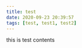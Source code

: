 ```yaml
---
title: test
date: 2020-09-23 20:39:57
tags: [test, test1, test2]
---
```








this is test contents